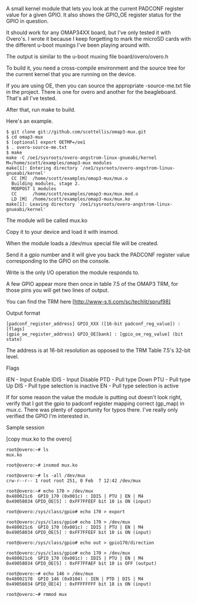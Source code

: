 A small kernel module that lets you look at the current PADCONF register
value for a given GPIO. It also shows the GPIO_OE register status for
the GPIO in question. 

It should work for any OMAP34XX board, but I've only tested it with
Overo's. I wrote it because I keep forgetting to mark the microSD cards 
with the different u-boot muxings I've been playing around with.

The output is similar to the u-boot muxing file board/overo/overo.h

To build it, you need a cross-compile environment and the source tree
for the current kernel that you are running on the device.

If you are using OE, then you can source the appropriate <board>-source-me.txt 
file in the project. There is one for overo and another for the beagleboard.
That's all I've tested.

After that, run make to build.

Here's an example.

	$ git clone git://github.com/scottellis/omap3-mux.git
	$ cd omap3-mux
	$ [optional] export OETMP=/oe1
	$ . overo-source-me.txt 
	$ make
	make -C /oe1/sysroots/overo-angstrom-linux-gnueabi/kernel M=/home/scott/examples/omap3-mux modules 
	make[1]: Entering directory `/oe1/sysroots/overo-angstrom-linux-gnueabi/kernel'
	  CC [M]  /home/scott/examples/omap3-mux/mux.o
	  Building modules, stage 2.
	  MODPOST 1 modules
	  CC      /home/scott/examples/omap3-mux/mux.mod.o
	  LD [M]  /home/scott/examples/omap3-mux/mux.ko
	make[1]: Leaving directory `/oe1/sysroots/overo-angstrom-linux-gnueabi/kernel'


The module will be called mux.ko

Copy it to your device and load it with insmod.

When the module loads a /dev/mux special file will be created. 

Send it a gpio number and it will give you back the PADCONF 
register value corresponding to the GPIO on the console. 

Write is the only I/O operation the module responds to.

A few GPIO appear more then once in table 7.5 of the OMAP3 TRM, for those
pins you will get two lines of output. 

You can find the TRM here [http://www-s.ti.com/sc/techlit/spruf98]
     
Output format

	[padconf_register_address] GPIO_XXX ([16-bit padconf_reg_value]) : [flags]		
	[gpio_oe_register_address] GPIO_OE[bank] : [gpio_oe_reg_value] (bit state) 


The address is at 16-bit resolution as opposed to the TRM Table 7.5's 32-bit level. 

Flags

IEN - Input Enable
IDIS - Input Disable
PTD - Pull type Down
PTU - Pull type Up
DIS - Pull type selection is inactive
EN - Pull type selection is active

If for some reason the value the module is putting out doesn't look right,
verify that I got the gpio to padconf register mapping correct (gp_map) in
mux.c. There was plenty of opportunity for typos there. I've really only
verified the GPIO I'm interested in. 


Sample session

[copy mux.ko to the overo]

	root@overo:~# ls
	mux.ko

	root@overo:~# insmod mux.ko 

	root@overo:~# ls -all /dev/mux
	crw-r--r-- 1 root root 251, 0 Feb  7 12:42 /dev/mux

	root@overo:~# echo 170 > /dev/mux
	0x480021c6  GPIO_170 (0x001c) : IDIS | PTU | EN | M4
	0x49058034 GPIO_OE[5] : 0xFF7FFEEF bit 10 is ON (input)

	root@overo:/sys/class/gpio# echo 170 > export

	root@overo:/sys/class/gpio# echo 170 > /dev/mux
	0x480021c6  GPIO_170 (0x001c) : IDIS | PTU | EN | M4
	0x49058034 GPIO_OE[5] : 0xFF7FFEEF bit 10 is ON (input)

	root@overo:/sys/class/gpio# echo out > gpio170/direction

	root@overo:/sys/class/gpio# echo 170 > /dev/mux
	0x480021c6  GPIO_170 (0x001c) : IDIS | PTU | EN | M4
	0x49058034 GPIO_OE[5] : 0xFF7FFAEF bit 10 is OFF (output)

	root@overo:~# echo 146 > /dev/mux
	0x48002178  GPIO_146 (0x0104) : IEN | PTD | DIS | M4
	0x49056034 GPIO_OE[4] : 0xFFFFFFFF bit 18 is ON (input)

	root@overo:~# rmmod mux


